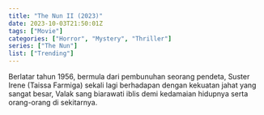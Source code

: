 ```yaml
---
title: "The Nun II (2023)"
date: 2023-10-03T21:50:01Z
tags: ["Movie"]
categories: ["Horror", "Mystery", "Thriller"]
series: ["The Nun"]
list: ["Trending"]
---
```


Berlatar tahun 1956, bermula dari pembunuhan seorang pendeta, Suster Irene (Taissa Farmiga) sekali lagi berhadapan dengan kekuatan jahat yang sangat besar, Valak sang biarawati iblis demi kedamaian hidupnya serta orang-orang di sekitarnya.

  <mux-player stream-type="on-demand"
  src="https://kp3d-my.sharepoint.com/personal/ryoo_kp3d_onmicrosoft_com/_layouts/15/download.aspx?share=ERo29B9lZMRCtj4FhvZw-McBgf1ghsBkK8eTEYLVfAyVlw" metadata-video-title="The Nun II (2023)" prefer-playback="mse" controls>
 
  </mux-player>
  
  
  <script src="https://cdn.jsdelivr.net/npm/@mux/mux-player"></script>
  
   <script id="01bLhZfMD100PLCM00U5401C5J7fb9Y4VwUBR5CygtzSM8Q" type="application/ld+json">
 {
  "@context": "https://schema.org/",
  "@type": "VideoObject",
  "name": "The Nun II (2023)",
  "contentUrl": "https://stream.mux.com/01bLhZfMD100PLCM00U5401C5J7fb9Y4VwUBR5CygtzSM8Q.m3u8",
  "thumbnailUrl": "https://www.themoviedb.org/t/p/original/6ccXFawnYknVMYkcCL30QhEm73j.jpg?width=314&fit_mode=preserve&time=25",
  "uploadDate": "2023-09-14T20:53:06Z",
}

</script>